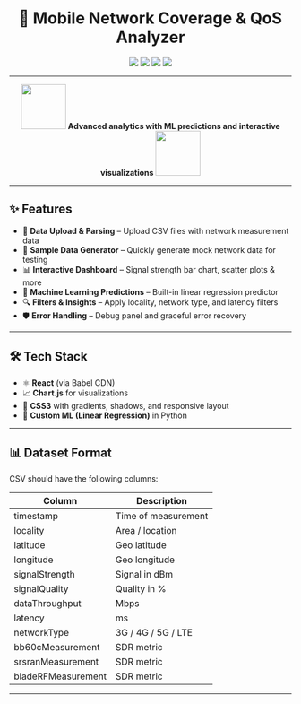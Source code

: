 <h1 align="center">📡 Mobile Network Coverage & QoS Analyzer</h1>

<p align="center">
  <img src="https://img.shields.io/badge/React-18.2.0-61DAFB?logo=react&logoColor=white&style=for-the-badge" />
  <img src="https://img.shields.io/badge/Chart.js-4.4-FF6384?logo=chartdotjs&logoColor=white&style=for-the-badge" />
  <img src="https://img.shields.io/badge/License-MIT-green?style=for-the-badge" />
  <img src="https://img.shields.io/badge/Status-Active-blueviolet?style=for-the-badge" />
</p>

---

<div align="center">
  <img src="https://media.giphy.com/media/jnJQDOPIfv1ZjR6v7X/giphy.gif" width="80" />
  <b>Advanced analytics with ML predictions and interactive visualizations</b>
  <img src="https://media.giphy.com/media/jnJQDOPIfv1ZjR6v7X/giphy.gif" width="80" />
</div>

---

## ✨ Features

- 🎯 **Data Upload & Parsing** – Upload CSV files with network measurement data  
- 🚀 **Sample Data Generator** – Quickly generate mock network data for testing  
- 📊 **Interactive Dashboard** – Signal strength bar chart, scatter plots & more  
- 🧠 **Machine Learning Predictions** – Built-in linear regression predictor  
- 🔍 **Filters & Insights** – Apply locality, network type, and latency filters  
- 🛡 **Error Handling** – Debug panel and graceful error recovery  

---

## 🛠️ Tech Stack

- ⚛️ **React** (via Babel CDN)  
- 📈 **Chart.js** for visualizations  
- 🎨 **CSS3** with gradients, shadows, and responsive layout  
- 🤖 **Custom ML (Linear Regression)** in Python


---

## 📊 Dataset Format  

CSV should have the following columns:  

| Column | Description |
|--------|-------------|
| timestamp | Time of measurement |
| locality | Area / location |
| latitude | Geo latitude |
| longitude | Geo longitude |
| signalStrength | Signal in dBm |
| signalQuality | Quality in % |
| dataThroughput | Mbps |
| latency | ms |
| networkType | 3G / 4G / 5G / LTE |
| bb60cMeasurement | SDR metric |
| srsranMeasurement | SDR metric |
| bladeRFMeasurement | SDR metric |

---


